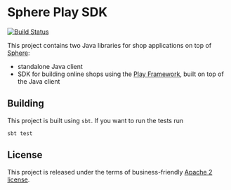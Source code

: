 # Sphere Play SDK

[![Build Status](https://travis-ci.org/commercetools/sphere-play-sdk.png)](https://travis-ci.org/commercetools/sphere-play-sdk)

This project contains two Java libraries for shop applications on top of [Sphere](http://sphere.io):

* standalone Java client
* SDK for building online shops using the [Play Framework](http://www.playframework.com/), built on top of the Java client

## Building
This project is built using `sbt`. If you want to run the tests run
```
sbt test
```

## License

This project is released under the terms of business-friendly [Apache 2 license](http://www.apache.org/licenses/LICENSE-2.0.txt).
